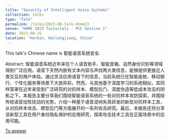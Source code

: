 ```yaml
---
title: "Security of Intelligent Voice Systems"
collection: talks
type: "Talk"
permalink: /talks/2023-08-talk-hhme23
venue: "HHME 2023 Tuitorials - PCC Session 1"
date: 2023-08-25
location: "Harbin, Heilongjiang, China"
---
```


This talk's Chinese name is 智能语音系统安全.

Abstract: 智能语音系统近年来在个人语音助手、智能音箱、自然身份识别等领域得到广泛应用。语音下天然内嵌有文本内容与声纹两大类信息，能够提供更接近人类交互的用户体验。通过灵活应用语音下的信息，当前系统已在智能座舱、移动银行、个性化服务等场景下大放异彩。然而，与其他基于深度学习的系统相似，其同样笼罩在近年来受到广泛研究的对抗样本、模型后门、深度伪造等低成本攻击的阴影之下。本报告主要分享我们围绕智能语音系统的一些对抗样本攻防探索，并围绕传统语音加性扰动的劣势，介绍一种基于语音混响失真研发的新型对抗样本工具，从对抗样本攻击、模型后门等方面展开的一系列攻击研究。最后，本报告还将分享该新型工具在用户身份隐私保护的应用研究，探索攻击技术工具在正面场景中的应用可能。

[To appear](http://lynnlilu.github.io/files/xxx.pdf)

